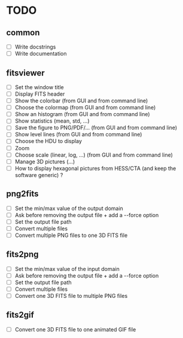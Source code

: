 # TODO

## common

- [ ] Write docstrings
- [ ] Write documentation

## fitsviewer

- [ ] Set the window title
- [ ] Display FITS header
- [ ] Show the colorbar (from GUI and from command line)
- [ ] Choose the colormap (from GUI and from command line)
- [ ] Show an histogram (from GUI and from command line)
- [ ] Show statistics (mean, std, ...)
- [ ] Save the figure to PNG/PDF/... (from GUI and from command line)
- [ ] Show level lines (from GUI and from command line)
- [ ] Choose the HDU to display
- [ ] Zoom
- [ ] Choose scale (linear, log, ...) (from GUI and from command line)
- [ ] Manage 3D pictures (...)
- [ ] How to display hexagonal pictures from HESS/CTA (and keep the software generic) ?

## png2fits

- [ ] Set the min/max value of the output domain
- [ ] Ask before removing the output file + add a --force option
- [ ] Set the output file path
- [ ] Convert multiple files
- [ ] Convert multiple PNG files to one 3D FITS file

## fits2png

- [ ] Set the min/max value of the input domain
- [ ] Ask before removing the output file + add a --force option
- [ ] Set the output file path
- [ ] Convert multiple files
- [ ] Convert one 3D FITS file to multiple PNG files

## fits2gif

- [ ] Convert one 3D FITS file to one animated GIF file
